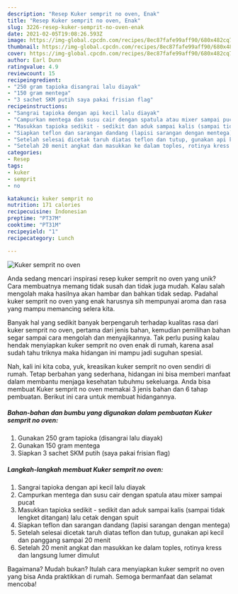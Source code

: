 ```yaml
---
description: "Resep Kuker semprit no oven, Enak"
title: "Resep Kuker semprit no oven, Enak"
slug: 3226-resep-kuker-semprit-no-oven-enak
date: 2021-02-05T19:08:26.593Z
image: https://img-global.cpcdn.com/recipes/8ec87fafe99aff90/680x482cq70/kuker-semprit-no-oven-foto-resep-utama.jpg
thumbnail: https://img-global.cpcdn.com/recipes/8ec87fafe99aff90/680x482cq70/kuker-semprit-no-oven-foto-resep-utama.jpg
cover: https://img-global.cpcdn.com/recipes/8ec87fafe99aff90/680x482cq70/kuker-semprit-no-oven-foto-resep-utama.jpg
author: Earl Dunn
ratingvalue: 4.9
reviewcount: 15
recipeingredient:
- "250 gram tapioka disangrai lalu diayak"
- "150 gram mentega"
- "3 sachet SKM putih saya pakai frisian flag"
recipeinstructions:
- "Sangrai tapioka dengan api kecil lalu diayak"
- "Campurkan mentega dan susu cair dengan spatula atau mixer sampai pucat"
- "Masukkan tapioka sedikit - sedikit dan aduk sampai kalis (sampai tidak lengket ditangan) lalu cetak dengan spuit"
- "Siapkan teflon dan sarangan dandang (lapisi sarangan dengan mentega)"
- "Setelah selesai dicetak taruh diatas teflon dan tutup, gunakan api kecil dan panggang sampai 20 menit"
- "Setelah 20 menit angkat dan masukkan ke dalam toples, rotinya kress dan langsung lumer dimulut"
categories:
- Resep
tags:
- kuker
- semprit
- no

katakunci: kuker semprit no 
nutrition: 171 calories
recipecuisine: Indonesian
preptime: "PT37M"
cooktime: "PT31M"
recipeyield: "1"
recipecategory: Lunch

---
```



![Kuker semprit no oven](https://img-global.cpcdn.com/recipes/8ec87fafe99aff90/680x482cq70/kuker-semprit-no-oven-foto-resep-utama.jpg)

Anda sedang mencari inspirasi resep kuker semprit no oven yang unik? Cara membuatnya memang tidak susah dan tidak juga mudah. Kalau salah mengolah maka hasilnya akan hambar dan bahkan tidak sedap. Padahal kuker semprit no oven yang enak harusnya sih mempunyai aroma dan rasa yang mampu memancing selera kita.



Banyak hal yang sedikit banyak berpengaruh terhadap kualitas rasa dari kuker semprit no oven, pertama dari jenis bahan, kemudian pemilihan bahan segar sampai cara mengolah dan menyajikannya. Tak perlu pusing kalau hendak menyiapkan kuker semprit no oven enak di rumah, karena asal sudah tahu triknya maka hidangan ini mampu jadi suguhan spesial.


Nah, kali ini kita coba, yuk, kreasikan kuker semprit no oven sendiri di rumah. Tetap berbahan yang sederhana, hidangan ini bisa memberi manfaat dalam membantu menjaga kesehatan tubuhmu sekeluarga. Anda bisa membuat Kuker semprit no oven memakai 3 jenis bahan dan 6 tahap pembuatan. Berikut ini cara untuk membuat hidangannya.

<!--inarticleads1-->

##### Bahan-bahan dan bumbu yang digunakan dalam pembuatan Kuker semprit no oven:

1. Gunakan 250 gram tapioka (disangrai lalu diayak)
1. Gunakan 150 gram mentega
1. Siapkan 3 sachet SKM putih (saya pakai frisian flag)




<!--inarticleads2-->

##### Langkah-langkah membuat Kuker semprit no oven:

1. Sangrai tapioka dengan api kecil lalu diayak
1. Campurkan mentega dan susu cair dengan spatula atau mixer sampai pucat
1. Masukkan tapioka sedikit - sedikit dan aduk sampai kalis (sampai tidak lengket ditangan) lalu cetak dengan spuit
1. Siapkan teflon dan sarangan dandang (lapisi sarangan dengan mentega)
1. Setelah selesai dicetak taruh diatas teflon dan tutup, gunakan api kecil dan panggang sampai 20 menit
1. Setelah 20 menit angkat dan masukkan ke dalam toples, rotinya kress dan langsung lumer dimulut




Bagaimana? Mudah bukan? Itulah cara menyiapkan kuker semprit no oven yang bisa Anda praktikkan di rumah. Semoga bermanfaat dan selamat mencoba!
